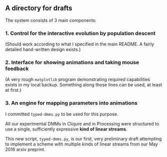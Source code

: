 ## A directory for drafts

The system consists of 3 main components:

### 1. Control for the interactive evolution by population descent

(Should work according to what I specified in the main README. A fairly detailed hand-written design exists.)

### 2. Interface for showing animations and taking mouse feedback

(A very rough `matplotlib` program demonstrating required capabilities exists in my local backup.
Something along those lines can be used, at least at first.)

### 3. An engine for mapping parameters into animations

I committed `typed-dmms.py` to be used for this purpose. 

All our experimental DMMs in
Clojure and in Processing were structured to use a single, sufficiently expressive **kind
of linear streams**. 

This new script, `typed-dmms.py`, is our first, very preliminary draft attempting to implement
a scheme with multiple kinds of linear streams from our May 2016 arxiv preprint.
